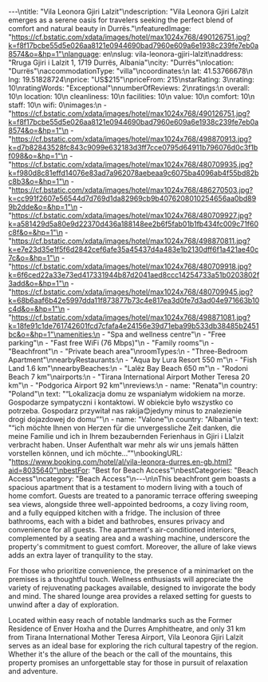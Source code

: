 ---\ntitle: "Vila Leonora Gjiri Lalzit"\ndescription: "Vila Leonora Gjiri Lalzit emerges as a serene oasis for travelers seeking the perfect blend of comfort and natural beauty in Durrës."\nfeaturedImage: "https://cf.bstatic.com/xdata/images/hotel/max1024x768/490126751.jpg?k=f8f17bcbe55d5e026aa8121e0944690bad7960e609a6e1938c239fe7eb0a8574&o=&hp=1"\nlanguage: en\nslug: vila-leonora-gjiri-lalzit\naddress: "Rruga Gjiri i Lalzit 1, 1719 Durrës, Albania"\ncity: "Durrës"\nlocation: "Durrës"\naccommodationType: "villa"\ncoordinates:\n  lat: 41.53766678\n  lng: 19.51828724\nprice: "US$215"\npriceFrom: 215\nstarRating: 3\nrating: 10\nratingWords: "Exceptional"\nnumberOfReviews: 2\nratings:\n  overall: 10\n  location: 10\n  cleanliness: 10\n  facilities: 10\n  value: 10\n  comfort: 10\n  staff: 10\n  wifi: 0\nimages:\n  - "https://cf.bstatic.com/xdata/images/hotel/max1024x768/490126751.jpg?k=f8f17bcbe55d5e026aa8121e0944690bad7960e609a6e1938c239fe7eb0a8574&o=&hp=1"\n  - "https://cf.bstatic.com/xdata/images/hotel/max1024x768/498870913.jpg?k=d7b82843528fc843c9099e632183d3ff7cce0795d64911b796076d0c3f1bf098&o=&hp=1"\n  - "https://cf.bstatic.com/xdata/images/hotel/max1024x768/480709935.jpg?k=f980d8c81effd14076e83ad7a962078aebeaa9c6075ba4096ab4f55bd82bc8b3&o=&hp=1"\n  - "https://cf.bstatic.com/xdata/images/hotel/max1024x768/486270503.jpg?k=cc991f2607e56544d7d769d1da82969cb9b4076208010254656aa0bd899b2dde&o=&hp=1"\n  - "https://cf.bstatic.com/xdata/images/hotel/max1024x768/480709927.jpg?k=a581429d5a80e9d22370d436a188148ee2b6f5fab01b1fb434fc009c71f60c8f&o=&hp=1"\n  - "https://cf.bstatic.com/xdata/images/hotel/max1024x768/498870811.jpg?k=e7e23d35e1f5f6d2842cef6afe35a45437d4a483e1b2130dff6f1a421ae40c7c&o=&hp=1"\n  - "https://cf.bstatic.com/xdata/images/hotel/max1024x768/480709918.jpg?k=6f6ced22a33e73ed417331944b87d2041aed8ccc14254733a51b0203802f3add&o=&hp=1"\n  - "https://cf.bstatic.com/xdata/images/hotel/max1024x768/480709945.jpg?k=68b6aaf6b42e5997dda11f873877b73c4e817ea3d0fe7d3ad04e971663b10c4d&o=&hp=1"\n  - "https://cf.bstatic.com/xdata/images/hotel/max1024x768/498871081.jpg?k=18fe91c1de761742601fcd7cfafa4e24156e39d71eba99b533db38485b2451bc&o=&hp=1"\namenities:\n  - "Spa and wellness centre"\n  - "Free parking"\n  - "Fast free WiFi (76 Mbps)"\n  - "Family rooms"\n  - "Beachfront"\n  - "Private beach area"\nroomTypes:\n  - "Three-Bedroom Apartment"\nnearbyRestaurants:\n  - "Aqua by Lura Resort 550 m"\n  - "Fish Land 1.6 km"\nnearbyBeaches:\n  - "Lalëz Bay Beach 650 m"\n  - "Rodoni Beach 7 km"\nairports:\n  - "Tirana International Airport Mother Teresa 20 km"\n  - "Podgorica Airport 92 km"\nreviews:\n  - name: "Renata"\n    country: "Poland"\n    text: "“Lokalizacja domu ze wspaniałym widokiem na morze. Gospodarze sympatyczni i kontaktowi. W obiekcie było wszystko co potrzeba. Gospodarz przywitał nas rakija😊jedyny minus to znalezienie drogi dojazdowej do domu”"\n  - name: "Valone"\n    country: "Albania"\n    text: "“ich möchte Ihnen von Herzen für die unvergessliche Zeit danken, die meine Familie und ich in Ihrem bezaubernden Ferienhaus in Gjiri i Llalzit verbracht haben. Unser Aufenthalt war mehr als wir uns jemals hätten vorstellen können, und ich möchte...”"\nbookingURL: "https://www.booking.com/hotel/al/vila-leonora-durres.en-gb.html?aid=8035640"\nbestFor: "Best for Beach Access"\nbestCategories: "Beach Access"\ncategory: "Beach Access"\n---\n\nThis beachfront gem boasts a spacious apartment that is a testament to modern living with a touch of home comfort. Guests are treated to a panoramic terrace offering sweeping sea views, alongside three well-appointed bedrooms, a cozy living room, and a fully equipped kitchen with a fridge. The inclusion of three bathrooms, each with a bidet and bathrobes, ensures privacy and convenience for all guests. The apartment's air-conditioned interiors, complemented by a seating area and a washing machine, underscore the property's commitment to guest comfort. Moreover, the allure of lake views adds an extra layer of tranquility to the stay.

For those who prioritize convenience, the presence of a minimarket on the premises is a thoughtful touch. Wellness enthusiasts will appreciate the variety of rejuvenating packages available, designed to invigorate the body and mind. The shared lounge area provides a relaxed setting for guests to unwind after a day of exploration.

Located within easy reach of notable landmarks such as the Former Residence of Enver Hoxha and the Durres Amphitheatre, and only 31 km from Tirana International Mother Teresa Airport, Vila Leonora Gjiri Lalzit serves as an ideal base for exploring the rich cultural tapestry of the region. Whether it's the allure of the beach or the call of the mountains, this property promises an unforgettable stay for those in pursuit of relaxation and adventure.